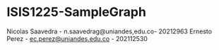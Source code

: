 # ISIS1225-SampleGraph

Nicolas Saavedra - n.saavedrag@uniandes,edu.co- 20212963 Ernesto Perez - ec.perez@uniandes.edu.co - 202112530

